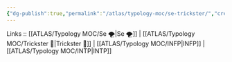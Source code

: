 ```yaml
---
{"dg-publish":true,"permalink":"/atlas/typology-moc/se-trickster/","created":"2023-01-05T15:02:23.093+01:00","updated":"2023-03-09T09:58:13.270+01:00"}
---
```


Links :: [[ATLAS/Typology MOC/Se 🌪️\|Se 🌪️]] | [[ATLAS/Typology MOC/Trickster 🤡\|Trickster 🤡]] | [[ATLAS/Typology MOC/INFP\|INFP]] |  [[ATLAS/Typology MOC/INTP\|INTP]]